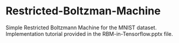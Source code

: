# Restricted-Boltzman-Machine
Simple Restricted Boltzmann Machine for the MNIST dataset. Implementation tutorial provided in the RBM-in-Tensorflow.pptx file. 
